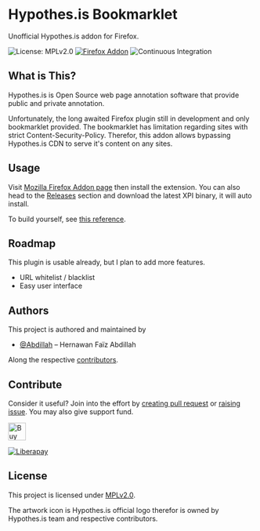 # Hypothes.is Bookmarklet
Unofficial Hypothes.is addon for Firefox.

![License: MPLv2.0](https://img.shields.io/badge/License-MPLv2.0-blue)
[![Firefox Addon](https://img.shields.io/amo/v/hypothes-is-bookmarklet)](https://addons.mozilla.org/en-US/firefox/addon/hypothes-is-bookmarklet/)
![Continuous Integration](https://github.com/Abdillah/hypothesis-firefox/workflows/Continuous%20Integration/badge.svg)

## What is This?
Hypothes.is is Open Source web page annotation software that provide public and private annotation.

Unfortunately, the long awaited Firefox plugin still in development and only bookmarklet provided. The bookmarklet has limitation regarding sites with strict Content-Security-Policy. Therefor, this addon allows bypassing Hypothes.is CDN to serve it's content on any sites.

## Usage
Visit [Mozilla Firefox Addon page](https://addons.mozilla.org/en-US/firefox/addon/hypothes-is-bookmarklet/) then install the extension.
You can also head to the [Releases](https://github.com/Abdillah/hypothesis-firefox/releases) section and download the latest XPI binary, it will auto install.

To build yourself, see [this reference](https://extensionworkshop.com/documentation/develop/getting-started-with-web-ext/).

## Roadmap
This plugin is usable already, but I plan to add more features.

- URL whitelist / blacklist
- Easy user interface

## Authors
This project is authored and maintained by

- [@Abdillah](https://github.com/Abdillah) – Hernawan Faïz Abdillah

Along the respective [contributors](https://github.com/Abdillah/hypothesis-firefox/graph/contributors).

## Contribute
Consider it useful? Join into the effort by [creating pull request](https://github.com/Abdillah/hypothesis-firefox/compare) or [raising issue](https://github.com/Abdillah/hypothesis-firefox/issues/new). You may also give support fund.

<a href="https://ko-fi.com/O4O41RQ9G" target="\_blank"><img height="36" style="border:0px;height:36px;" src="https://cdn.ko-fi.com/cdn/kofi2.png?v=2" border="0" alt="Buy Me a Coffee at ko-fi.com" /></a>

[![Liberapay](https://img.shields.io/badge/Liberapay-Abdillah-yellow)](https://liberapay.com/abdillah/donate)


## License
This project is licensed under [MPLv2.0](./LICENSE).

The artwork icon is Hypothes.is official logo therefor is owned by Hypothes.is team and respective contributors.